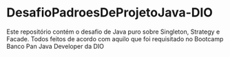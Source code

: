 # DesafioPadroesDeProjetoJava-DIO
Este repositório contém o desafio de Java puro sobre Singleton, Strategy e Facade. Todos feitos de acordo com aquilo que foi requisitado no Bootcamp Banco Pan Java Developer da DIO
